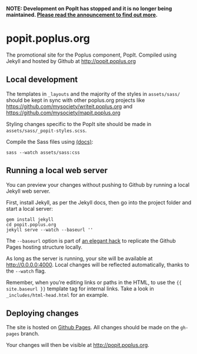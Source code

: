 **NOTE: Development on PopIt has stopped and it is no longer being maintained. [Please read the announcement to find out more](https://groups.google.com/forum/#!msg/poplus/hIFdan_rIS8/36rx3dLPCQAJ).**

# popit.poplus.org

The promotional site for the Poplus component, PopIt. Compiled using Jekyll and hosted by Github at http://popit.poplus.org

## Local development

The templates in `_layouts` and the majority of the styles in `assets/sass/` should be kept in sync with other poplus.org projects like https://github.com/mysociety/writeit.poplus.org and https://github.com/mysociety/mapit.poplus.org

Styling changes specific to the PopIt site should be made in `assets/sass/_popit-styles.scss`.

Compile the Sass files using [(docs)](http://sass-lang.com/documentation/file.SASS_REFERENCE.html#using_sass):

```shell
sass --watch assets/sass:css
```

## Running a local web server

You can preview your changes without pushing to Github by running a local Jekyll web server.

First, install Jekyll, as per the Jekyll docs, then go into the project folder and start a local server:

```shell
gem install jekyll
cd popit.poplus.org
jekyll serve --watch --baseurl ''
```

The `--baseurl` option is part of [an elegant hack](http://jekyllrb.com/docs/github-pages/#project_page_url_structure) to replicate the Github Pages hosting structure locally.

As long as the server is running, your site will be available at http://0.0.0.0:4000. Local changes will be reflected automatically, thanks to the `--watch` flag.

Remember, when you’re editing links or paths in the HTML, to use the `{{ site.baseurl }}` template tag for internal links. Take a look in `_includes/html-head.html` for an example.

## Deploying changes

The site is hosted on [Github Pages](https://help.github.com/articles/creating-project-pages-manually#add-content-and-push). All changes should be made on the `gh-pages` branch.

Your changes will then be visible at http://popit.poplus.org.
